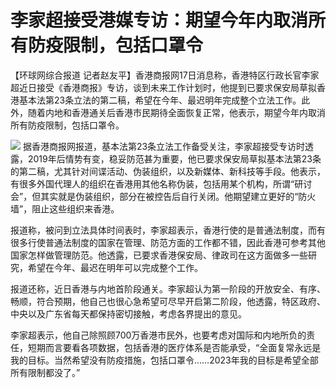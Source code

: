 # 李家超接受港媒专访：期望今年内取消所有防疫限制，包括口罩令

【环球网综合报道
记者赵友平】香港商报网17日消息称，香港特区行政长官李家超近日接受《香港商报》专访，谈到未来工作计划时，他提到已要求保安局草拟香港基本法第23条立法的第二稿，希望在今年、最迟明年完成整个立法工作。此外，随着内地和香港通关后香港市民期待全面恢复正常，他表示，期望今年内取消所有防疫限制，包括口罩令。

![](https://inews.gtimg.com/newsapp_bt/0/15614953594/1000)
据香港商报网报道，基本法第23条立法工作备受关注，李家超接受专访时透露，2019年后情势有变，稳妥防范甚为重要，他已要求保安局草拟基本法第23条的第二稿，尤其针对间谍活动、伪装组织，以及新媒体、新科技等手段。他表示，有很多外国代理人的组织在香港用其他名称伪装，包括用某个机构，所谓“研讨会”，但其实就是伪装组织，部分在被控告后自行关闭。他期望建立更好的“防火墙”，阻止这些组织来香港。

报道称，被问到立法具体时间表时，李家超表示，香港行使的是普通法制度，而有很多行使普通法制度的国家在管理、防范方面的工作都不错，因此香港可参考其他国家怎样做管理防范。他透露，已要求香港保安局、律政司在这方面做多一些研究，希望在今年、最迟在明年可以完成整个工作。

报道还称，近日香港与内地首阶段通关。李家超认为第一阶段的开放安全、有序、畅顺，符合预期，他自己也很心急希望可尽早开启第二阶段，他透露，特区政府、中央以及广东省每天都保持密切接触，考虑各界提出的意见。

李家超表示，他自己除照顾700万香港市民外，也要考虑对国际和内地所负的责任，短期而言要看各项数据，包括香港的医疗体系是否能承受，“全面复常永远是我的目标。当然希望没有防疫措施，包括口罩令……2023年我的目标是希望全部所有限制都没了。”

